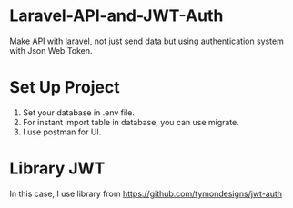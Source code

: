 # Laravel-API-and-JWT-Auth
Make API with laravel, not just send data but using authentication system with Json Web Token.

# Set Up Project
1. Set your database in .env file.
2. For instant import table in database, you can use migrate.
3. I use postman for UI.

# Library JWT
In this case, I use library from https://github.com/tymondesigns/jwt-auth
